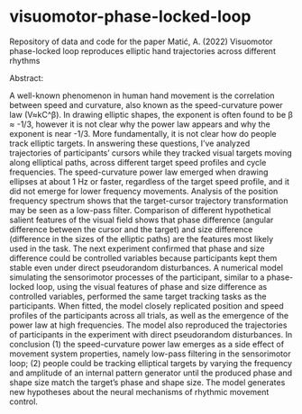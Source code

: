 # visuomotor-phase-locked-loop
Repository of data and code for the paper Matić, A. (2022) Visuomotor phase-locked loop reproduces elliptic hand trajectories across different rhythms

Abstract:

A well-known phenomenon in human hand movement is the correlation between speed and curvature, also known as the speed-curvature power law (V≈kC^β). In drawing elliptic shapes, the exponent is often found to be β ≈ -1/3, however it is not clear why the power law appears and why the exponent is near -1/3. More fundamentally, it is not clear how do people track elliptic targets. In answering these questions, I’ve analyzed trajectories of participants’ cursors while they tracked visual targets moving along elliptical paths, across different target speed profiles and cycle frequencies. The speed-curvature power law emerged when drawing ellipses at about 1 Hz or faster, regardless of the target speed profile, and it did not emerge for lower frequency movements. Analysis of the position frequency spectrum shows that the target-cursor trajectory transformation may be seen as a low-pass filter. Comparison of different hypothetical salient features of the visual field shows that phase difference (angular difference between the cursor and the target) and size difference (difference in the sizes of the elliptic paths) are the features most likely used in the task. The next experiment confirmed that phase and size difference could be controlled variables because participants kept them stable even under direct pseudorandom disturbances. A numerical model simulating the sensorimotor processes of the participant, similar to a phase-locked loop, using the visual features of phase and size difference as controlled variables, performed the same target tracking tasks as the participants. When fitted, the model closely replicated position and speed profiles of the participants across all trials, as well as the emergence of the power law at high frequencies. The model also reproduced the trajectories of participants in the experiment with direct pseudorandom disturbances. In conclusion (1) the speed-curvature power law emerges as a side effect of movement system properties, namely low-pass filtering in the sensorimotor loop; (2) people could be tracking elliptical targets by varying the frequency and amplitude of an internal pattern generator until the produced phase and shape size match the target’s phase and shape size. The model generates new hypotheses about the neural mechanisms of rhythmic movement control.
